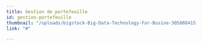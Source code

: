 ```yaml
---
title: Gestion de portefeuille
id: gestion-portefeuille
thumbnail: "/uploads/bigstock-Big-Data-Technology-For-Busine-305808415.jpg"
link: "#"

---
```

